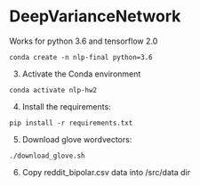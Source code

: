 # DeepVarianceNetwork


Works for python 3.6 and tensorflow 2.0


```
conda create -n nlp-final python=3.6
```

3. Activate the Conda environment
```
conda activate nlp-hw2
```
4. Install the requirements:
```
pip install -r requirements.txt
```

5. Download glove wordvectors:
```
./download_glove.sh
```

6. Copy reddit_bipolar.csv data into /src/data dir

